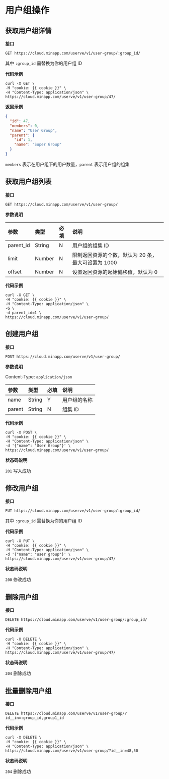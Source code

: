 # 用户组操作

## 获取用户组详情

**接口**

`GET https://cloud.minapp.com/userve/v1/user-group/:group_id/`

其中 `:group_id` 需替换为你的用户组 ID

**代码示例**

```
curl -X GET \
-H "cookie: {{ cookie }}" \
-H "Content-Type: application/json" \
https://cloud.minapp.com/userve/v1/user-group/47/
```

**返回示例**

```json
{
  "id": 47,
  "members": 0,
  "name": "User Group",
  "parent": {
    "id": 1,
    "name": "Super Group"
  }
}
```

`members` 表示在用户组下的用户数量，`parent` 表示用户组的组集


## 获取用户组列表

**接口**

`GET https://cloud.minapp.com/userve/v1/user-group/`

**参数说明**

| 参数       | 类型   | 必填 | 说明 |
| :---------| :----- | :-- | :-- |
| parent_id | String | N   | 用户组的组集 ID |
| limit     | Number | N   | 限制返回资源的个数，默认为 20 条，最大可设置为 1000 |
| offset    | Number | N   | 设置返回资源的起始偏移值，默认为 0 |

**代码示例**

```
curl -X GET \
-H "cookie: {{ cookie }}" \
-H "Content-Type: application/json" \
-G \
-d parent_id=1 \
https://cloud.minapp.com/userve/v1/user-group/
```

## 创建用户组

**接口**

`POST https://cloud.minapp.com/userve/v1/user-group/`

**参数说明**

Content-Type: `application/json`

| 参数    | 类型   | 必填 | 说明 |
| :----- | :----- | :-- | :-- |
| name   | String | Y   | 用户组的名称 |
| parent | String | N   | 组集 ID |

**代码示例**

```
curl -X POST \
-H "cookie: {{ cookie }}" \
-H "Content-Type: application/json" \
-d '{"name": "User Group"}' \
https://cloud.minapp.com/userve/v1/user-group/
```

**状态码说明**

`201` 写入成功


## 修改用户组

**接口**

`PUT https://cloud.minapp.com/userve/v1/user-group/:group_id/`

其中 `:group_id` 需替换为你的用户组 ID

**代码示例**

```
curl -X PUT \
-H "cookie: {{ cookie }}" \
-H "Content-Type: application/json" \
-d '{"name": "user group"}' \
https://cloud.minapp.com/userve/v1/user-group/47/
```

**状态码说明**

`200` 修改成功


## 删除用户组

**接口**

`DELETE https://cloud.minapp.com/userve/v1/user-group/:group_id/`

**代码示例**

```
curl -X DELETE \
-H "cookie: {{ cookie }}" \
-H "Content-Type: application/json" \
https://cloud.minapp.com/userve/v1/user-group/47/
```

**状态码说明**

`204` 删除成功


## 批量删除用户组

**接口**

`DELETE https://cloud.minapp.com/userve/v1/user-group/?id__in=:group_id,group1_id`

**代码示例**

```
curl -X DELETE \
-H "cookie: {{ cookie }}" \
-H "Content-Type: application/json" \
https://cloud.minapp.com/userve/v1/user-group/?id__in=48,50
```

**状态码说明**

`204` 删除成功
